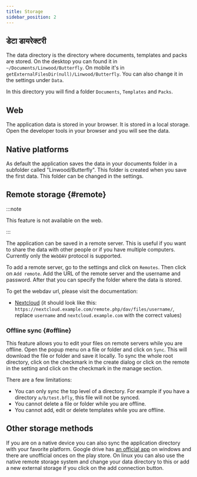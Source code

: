 ```yaml
---
title: Storage
sidebar_position: 2
---
```


## डेटा डायरेक्टरी

The data directory is the directory where documents, templates and packs are stored.
On the desktop you can found it in `~/Documents/Linwood/Butterfly`.
On mobile it's in `getExternalFilesDir(null)/Linwood/Butterfly`.
You can also change it in the settings under `Data`.

In this directory you will find a folder `Documents`, `Templates` and `Packs`.

## Web

The application data is stored in your browser. It is stored in a local storage.
Open the developer tools in your browser and you will see the data.

## Native platforms

As default the application saves the data in your documents folder in a subfolder called "Linwood/Butterfly". This folder is created when you save the first data. This folder can be changed in the settings.

## Remote storage {#remote}

:::note

This feature is not available on the web.

:::

The application can be saved in a remote server. This is useful if you want to share the data with other people or if you have multiple computers. Currently only the `WebDAV` protocol is supported.

To add a remote server, go to the settings and click on `Remotes`. Then click on `Add remote`.
Add the URL of the remote server and the username and password. After that you can specify the folder where the data is stored.

To get the webdav url, please visit the documentation:

- [Nextcloud](https://docs.nextcloud.com/server/latest/user_manual/en/files/access_webdav.html) (it should look like this: `https://nextcloud.example.com/remote.php/dav/files/username/`, replace `username` and `nextcloud.example.com` with the correct values)

### Offline sync {#offline}

This feature allows you to edit your files on remote servers while you are offline.
Open the popup menu on a file or folder and click on `Sync`. This will download the file or folder and save it locally. To sync the whole root directory, click on the checkmark in the create dialog or click on the remote in the setting and click on the checkmark in the manage section.

There are a few limitations:

- You can only sync the top level of a directory. For example if you have a directory `a/b/test.bfly`, this file will not be synced.
- You cannot delete a file or folder while you are offline.
- You cannot add, edit or delete templates while you are offline.

## Other storage methods

If you are on a native device you can also sync the application directory with your favorite platform.
Google drive has [an official app](https://www.google.com/drive/download/) on windows and there are unofficial onces on the play store.
On linux you can also use the native remote storage system and change your data directory to this or add a new external storage if you click on the add connection button.
